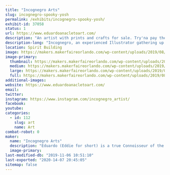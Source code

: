 ```yaml
---
title: "Incognegro Arts"
slug: incognegro-spooky-yosh
permalink: /exhibits/incognegro-spooky-yosh/
exhibit-id: 37058
status: 1
url: https://www.eduardoanacletoart.com/
description: "An artist with prints and crafts for sale. Try'na pay the rent"
description-long: "Incognegro, an experienced Illustrator gathering up my supply of custom made products to sell to the general public. It's Capitalism yo'"
location: Spirit Building
image: https://makers.makerfaireorlando.com/wp-content/uploads/2019/08/IMG_1492-768x1024.jpg
image-primary:
  thumbnail: https://makers.makerfaireorlando.com/wp-content/uploads/2019/08/IMG_1492-150x150.jpg
  medium: https://makers.makerfaireorlando.com/wp-content/uploads/2019/08/IMG_1492-225x300.jpg
  large: https://makers.makerfaireorlando.com/wp-content/uploads/2019/08/IMG_1492-768x1024.jpg
  full: https://makers.makerfaireorlando.com/wp-content/uploads/2019/08/IMG_1492.jpg
additional-images:
website: https://www.eduardoanacletoart.com/
email: 
twitter: 
instagram: https://www.instagram.com/incognegro_artist/
facebook: 
youtube: 
categories:
  - id: 112
    slug: art
    name: Art
combat-robot: 0
maker:
  name: "Incognegro Arts"
  description: "Eduardo (Eddie for short) is a true Connoisseur of the arts. Drawing since he was a child, his eye for details has been matched only by his desire to create. As the mediums through which art has evolved so too have his skill sets. From Illustration to 3D rendering and animation, and even visual effects; his experience branches out over many realms of visual and digital arts.  He is also way too humble to feel comfortable talking about himself in the third person. "
  image-primary: 
last-modified-db: "2019-11-06 10:51:10"
last-exported: "2020-14-07 20:45:05"
sitemap: false
---
```


